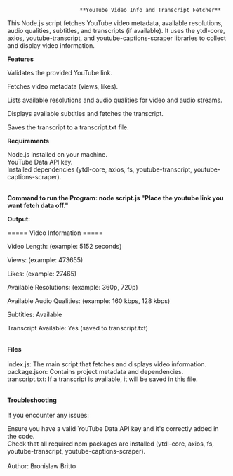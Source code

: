                            **YouTube Video Info and Transcript Fetcher**


This Node.js script fetches YouTube video metadata, available resolutions, audio qualities, subtitles, and transcripts (if available). It uses the ytdl-core, axios, youtube-transcript, and youtube-captions-scraper libraries to collect and display video information.

**Features**

Validates the provided YouTube link.

Fetches video metadata (views, likes).

Lists available resolutions and audio qualities for video and audio streams.

Displays available subtitles and fetches the transcript.

Saves the transcript to a transcript.txt file.
<br>

**Requirements**
<br>

Node.js installed on your machine.<br>
YouTube Data API key.<br>
Installed dependencies (ytdl-core, axios, fs, youtube-transcript, youtube-captions-scraper).<br><br>

**Command to run the Program: node script.js "Place the youtube link you want fetch data off."**<br>

**Output:**

===== Video Information =====

Video Length: (example: 5152 seconds)

Views: (example: 473655)

Likes: (example: 27465)

Available Resolutions: (example: 360p, 720p)

Available Audio Qualities: (example: 160 kbps, 128 kbps)

Subtitles: Available

Transcript Available: Yes (saved to transcript.txt)
<br><br>

**Files**<br><br>
index.js: The main script that fetches and displays video information.<br>
package.json: Contains project metadata and dependencies.<br>
transcript.txt: If a transcript is available, it will be saved in this file.<br><br>

**Troubleshooting**<br><br>
If you encounter any issues:

Ensure you have a valid YouTube Data API key and it's correctly added in the code.<br>
Check that all required npm packages are installed (ytdl-core, axios, fs, youtube-transcript, youtube-captions-scraper).<br><br>
Author: Bronislaw Britto



